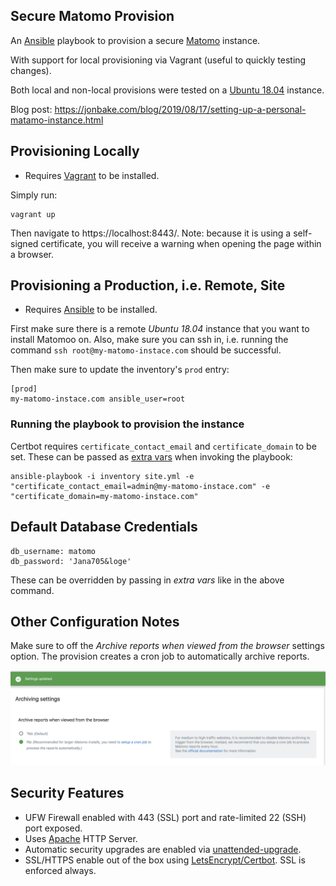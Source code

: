## Secure Matomo Provision

An [Ansible](https://docs.ansible.com/) playbook to provision a secure [Matomo](https://matomo.org/) instance.

With support for local provisioning via Vagrant (useful to quickly testing changes).

Both local and non-local provisions were tested on a [Ubuntu 18.04](http://releases.ubuntu.com/18.04/) instance.

Blog post: https://jonbake.com/blog/2019/08/17/setting-up-a-personal-matamo-instance.html

## Provisioning Locally

* Requires [Vagrant](https://www.vagrantup.com/) to be installed.

Simply run:

```
vagrant up
```

Then navigate to https://localhost:8443/. Note: because it is using a self-signed certificate, you will receive a warning when opening the page within a browser.

## Provisioning a Production, i.e. Remote, Site

* Requires [Ansible](https://docs.ansible.com/ansible/latest/installation_guide/intro_installation.html) to be installed.

First make sure there is a remote _Ubuntu 18.04_ instance that you want to install Matomoo on. Also, make sure you can ssh in, i.e. running the command `ssh root@my-matomo-instace.com` should be successful.

Then make sure to update the inventory's `prod` entry:

```
[prod]
my-matomo-instace.com ansible_user=root
```

### Running the playbook to provision the instance

Certbot requires `certificate_contact_email` and `certificate_domain` to be set. These can be passed as [extra vars](https://docs.ansible.com/ansible/latest/user_guide/playbooks_variables.html#id35) when invoking the playbook:

```
ansible-playbook -i inventory site.yml -e "certificate_contact_email=admin@my-matomo-instace.com" -e "certificate_domain=my-matomo-instace.com"
```

## Default Database Credentials

```
db_username: matomo
db_password: 'Jana705&loge'
```

These can be overridden by passing in _extra vars_ like in the above command.


## Other Configuration Notes

Make sure to off the _Archive reports when viewed from the browser_ settings option. The provision creates a cron job to automatically archive reports.

![Archive reports when viewed from the browser off](https://github.com/jonmbake/screenshots/raw/master/matomo-ansible/matomo-archive-reports-off.png)


## Security Features

- UFW Firewall enabled with 443 (SSL) port and rate-limited 22 (SSH) port exposed.
- Uses [Apache](https://httpd.apache.org/) HTTP Server.
- Automatic security upgrades are enabled via [unattended-upgrade](https://help.ubuntu.com/lts/serverguide/automatic-updates.html).
- SSL/HTTPS enable out of the box using [LetsEncrypt/Certbot](https://certbot.eff.org/). SSL is enforced always.
